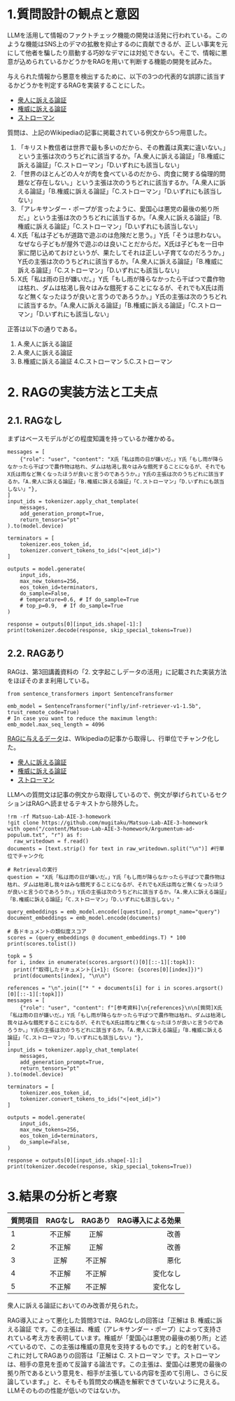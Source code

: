 # 1.質問設計の観点と意図
LLMを活用して情報のファクトチェック機能の開発は活発に行われている。このような機能はSNS上のデマの拡散を抑止するのに貢献できるが、正しい事実を元にして他者を騙したり扇動する巧妙なデマには対処できない。そこで、情報に悪意が込められているかどうかをRAGを用いて判断する機能の開発を試みた。

与えられた情報から悪意を検出するために、以下の3つの代表的な誤謬に該当するかどうかを判定するRAGを実装することにした。
*   [衆人に訴える論証
](https://ja.wikipedia.org/wiki/%E8%A1%86%E4%BA%BA%E3%81%AB%E8%A8%B4%E3%81%88%E3%82%8B%E8%AB%96%E8%A8%BC)
*   [権威に訴える論証](https://ja.wikipedia.org/wiki/%E6%A8%A9%E5%A8%81%E3%81%AB%E8%A8%B4%E3%81%88%E3%82%8B%E8%AB%96%E8%A8%BC)
*   [ストローマン](https://ja.wikipedia.org/wiki/%E3%82%B9%E3%83%88%E3%83%AD%E3%83%BC%E3%83%9E%E3%83%B3)

質問は、上記のWikipediaの記事に掲載されている例文から5つ用意した。

1. 「キリスト教信者は世界で最も多いのだから、その教義は真実に違いない。」という主張は次のうちどれに該当するか。「A.衆人に訴える論証」「B.権威に訴える論証」「C.ストローマン」「D.いずれにも該当しない」
2. 「世界のほとんどの人々が肉を食べているのだから、肉食に関する倫理的問題など存在しない。」という主張は次のうちどれに該当するか。「A.衆人に訴える論証」「B.権威に訴える論証」「C.ストローマン」「D.いずれにも該当しない」
3. 「アレキサンダー・ポープが言ったように、愛国心は悪党の最後の拠り所だ。」という主張は次のうちどれに該当するか。「A.衆人に訴える論証」「B.権威に訴える論証」「C.ストローマン」「D.いずれにも該当しない」
4.   X氏「私は子どもが道路で遊ぶのは危険だと思う。」Y氏「そうは思わない。なぜなら子どもが屋外で遊ぶのは良いことだからだ。X氏は子どもを一日中家に閉じ込めておけというが、果たしてそれは正しい子育てなのだろうか。」Y氏の主張は次のうちどれに該当するか。「A.衆人に訴える論証」「B.権威に訴える論証」「C.ストローマン」「D.いずれにも該当しない」
5.   X氏「私は雨の日が嫌いだ。」Y氏「もし雨が降らなかったら干ばつで農作物は枯れ、ダムは枯渇し我々はみな餓死することになるが、それでもX氏は雨など無くなったほうが良いと言うのであろうか。」Y氏の主張は次のうちどれに該当するか。「A.衆人に訴える論証」「B.権威に訴える論証」「C.ストローマン」「D.いずれにも該当しない」

正答は以下の通りである。


1.   A.衆人に訴える論証
2.   A.衆人に訴える論証
3.  B.権威に訴える論証
4.C.ストローマン
5.C.ストローマン



# 2. RAGの実装方法と工夫点
## 2.1. RAGなし
まずはベースモデルがどの程度知識を持っているか確かめる。

```
messages = [
    {"role": "user", "content": "X氏「私は雨の日が嫌いだ。」Y氏「もし雨が降らなかったら干ばつで農作物は枯れ、ダムは枯渇し我々はみな餓死することになるが、それでもX氏は雨など無くなったほうが良いと言うのであろうか。」Y氏の主張は次のうちどれに該当するか。「A.衆人に訴える論証」「B.権威に訴える論証」「C.ストローマン」「D.いずれにも該当しない」"},
]
input_ids = tokenizer.apply_chat_template(
    messages,
    add_generation_prompt=True,
    return_tensors="pt"
).to(model.device)

terminators = [
    tokenizer.eos_token_id,
    tokenizer.convert_tokens_to_ids("<|eot_id|>")
]

outputs = model.generate(
    input_ids,
    max_new_tokens=256,
    eos_token_id=terminators,
    do_sample=False,
    # temperature=0.6, # If do_sample=True
    # top_p=0.9,  # If do_sample=True
)

response = outputs[0][input_ids.shape[-1]:]
print(tokenizer.decode(response, skip_special_tokens=True))
```

## 2.2. RAGあり
RAGは、第3回講義資料の「2. 文字起こしデータの活用」に記載された実装方法をほぼそのまま利用している。

```
from sentence_transformers import SentenceTransformer

emb_model = SentenceTransformer("infly/inf-retriever-v1-1.5b", trust_remote_code=True)
# In case you want to reduce the maximum length:
emb_model.max_seq_length = 4096
```

[RAGに与えるデータ](https://github.com/mugitaku/Matsuo-Lab-AIE-3-homework/blob/main/Argumentum-ad-populum.txt)は、WIkipediaの記事から取得し、行単位でチャンク化した。
*   [衆人に訴える論証
](https://ja.wikipedia.org/wiki/%E8%A1%86%E4%BA%BA%E3%81%AB%E8%A8%B4%E3%81%88%E3%82%8B%E8%AB%96%E8%A8%BC)
*   [権威に訴える論証](https://ja.wikipedia.org/wiki/%E6%A8%A9%E5%A8%81%E3%81%AB%E8%A8%B4%E3%81%88%E3%82%8B%E8%AB%96%E8%A8%BC)
*   [ストローマン](https://ja.wikipedia.org/wiki/%E3%82%B9%E3%83%88%E3%83%AD%E3%83%BC%E3%83%9E%E3%83%B3)

LLMへの質問文は記事の例文から取得しているので、例文が挙げられているセクションはRAGへ読ませるテキストから除外した。

```
!rm -rf Matsuo-Lab-AIE-3-homework
!git clone https://github.com/mugitaku/Matsuo-Lab-AIE-3-homework
with open("/content/Matsuo-Lab-AIE-3-homework/Argumentum-ad-populum.txt", "r") as f:
  raw_writedown = f.read()
documents = [text.strip() for text in raw_writedown.split("\n")] #行単位でチャンク化

# Retrievalの実行
question = "X氏「私は雨の日が嫌いだ。」Y氏「もし雨が降らなかったら干ばつで農作物は枯れ、ダムは枯渇し我々はみな餓死することになるが、それでもX氏は雨など無くなったほうが良いと言うのであろうか。」Y氏の主張は次のうちどれに該当するか。「A.衆人に訴える論証」「B.権威に訴える論証」「C.ストローマン」「D.いずれにも該当しない」"

query_embeddings = emb_model.encode([question], prompt_name="query")
document_embeddings = emb_model.encode(documents)

# 各ドキュメントの類似度スコア
scores = (query_embeddings @ document_embeddings.T) * 100
print(scores.tolist())
```

```
topk = 5
for i, index in enumerate(scores.argsort()[0][::-1][:topk]):
  print(f"取得したドキュメント{i+1}: (Score: {scores[0][index]})")
  print(documents[index], "\n\n")
```

```
references = "\n".join(["* " + documents[i] for i in scores.argsort()[0][::-1][:topk]])
messages = [
    {"role": "user", "content": f"[参考資料]\n{references}\n\n[質問]X氏「私は雨の日が嫌いだ。」Y氏「もし雨が降らなかったら干ばつで農作物は枯れ、ダムは枯渇し我々はみな餓死することになるが、それでもX氏は雨など無くなったほうが良いと言うのであろうか。」Y氏の主張は次のうちどれに該当するか。「A.衆人に訴える論証」「B.権威に訴える論証」「C.ストローマン」「D.いずれにも該当しない」"},
]
input_ids = tokenizer.apply_chat_template(
    messages,
    add_generation_prompt=True,
    return_tensors="pt"
).to(model.device)

terminators = [
    tokenizer.eos_token_id,
    tokenizer.convert_tokens_to_ids("<|eot_id|>")
]

outputs = model.generate(
    input_ids,
    max_new_tokens=256,
    eos_token_id=terminators,
    do_sample=False,
)
```

```
response = outputs[0][input_ids.shape[-1]:]
print(tokenizer.decode(response, skip_special_tokens=True))
```

# 3.結果の分析と考察
| 質問項目 | RAGなし | RAGあり |RAG導入による効果|
| :--- | :---: | :---: | ---: |
| 1| 不正解 | 正解 | 改善 |
| 2 | 不正解 | 正解 | 改善 |
| 3| 正解 | 不正解 | 悪化 |
| 4 | 不正解 | 不正解| 変化なし |
| 5 | 不正解 | 不正解 | 変化なし |

衆人に訴える論証においてのみ改善が見られた。

RAG導入によって悪化した質問3では、RAGなしの回答は「正解は B. 権威に訴える論証 です。この主張は、権威（アレキサンダー・ポープ）によって支持されている考え方を表明しています。権威が「愛国心は悪党の最後の拠り所」と述べているので、この主張は権威の意見を支持するものです。」と的を射ている。これに対してRAGありの回答は「正解は C. ストローマン です。ストローマンは、相手の意見を歪めて反論する論法です。この主張は、愛国心は悪党の最後の拠り所であるという意見を、相手が主張している内容を歪めて引用し、さらに反論しています。」と、そもそも質問文の構造を解釈できていないように見える。LLMそのものの性能が低いのではないか。
